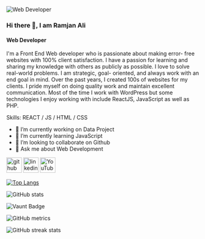 ![Web Developer](https://scontent.fjsr16-1.fna.fbcdn.net/v/t39.30808-6/393306019_1809123859503468_8701249544803246270_n.jpg?_nc_cat=103&ccb=1-7&_nc_sid=6ee11a&_nc_eui2=AeEhCnScyBzsj8PLytN5GmX2GEvRN8Zsho0YS9E3xmyGja1b6GKJu4j_uY0EK7x2gkM_VlNT4nqJ_toHDfAhGB6y&_nc_ohc=jDliWogoPGQQ7kNvgExfzSq&_nc_zt=23&_nc_ht=scontent.fjsr16-1.fna&oh=00_AYC0z3syw09fDQywyTyH7PKkUelnhoubVZA-iLPOoDv1jg&oe=66D3D789)
### Hi there 👋, I am Ramjan Ali
#### Web Developer
I'm a Front End Web developer who is passionate about making error- free websites with 100% client satisfaction. I have a passion for learning and sharing my knowledge with others as publicly as possible. I love to solve real-world problems. I am strategic, goal- oriented, and always work with an end goal in mind. Over the past years, I created 100s of websites for my clients. I pride myself on doing quality work and maintain excellent communication. Most of the time I work with WordPress but some technologies I enjoy working with include ReactJS, JavaScript as well as PHP.

Skills: REACT / JS / HTML / CSS

- 🔭 I’m currently working on Data Project 
- 🌱 I’m currently learning JavaScript  
- 👯 I’m looking to collaborate on Github 
- 💬 Ask me about Web Development 


[<img src='https://cdn.jsdelivr.net/npm/simple-icons@3.0.1/icons/github.svg' alt='github' height='40'>](https://github.com/ramjan88)  [<img src='https://cdn.jsdelivr.net/npm/simple-icons@3.0.1/icons/linkedin.svg' alt='linkedin' height='40'>](https://www.linkedin.com/in/md-ramjan-ali/)  [<img src='https://cdn.jsdelivr.net/npm/simple-icons@3.0.1/icons/youtube.svg' alt='YouTube' height='40'>](https://www.youtube.com/channel/@ramjan10001)  

[![Top Langs](https://github-readme-stats.vercel.app/api/top-langs/?username=ramjan88)](https://github.com/anuraghazra/github-readme-stats)

![GitHub stats](https://github-readme-stats.vercel.app/api?username=ramjan88&show_icons=true&count_private=true)  

![Vaunt Badge](https://api.vaunt.dev/v1/github/entities/ramjan88/contributions?format=svg&private=true)  

![GitHub metrics](https://metrics.lecoq.io/ramjan88)  

![GitHub streak stats](https://streak-stats.demolab.com/?user=ramjan88)  


